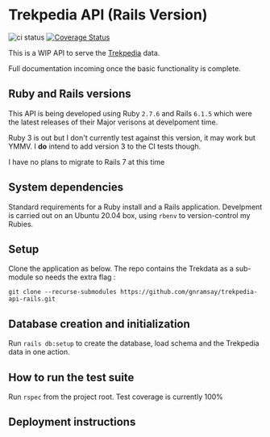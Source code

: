 # Trekpedia API (Rails Version)

![ci status](https://github.com/gnramsay/trekpedia-api-rails/actions/workflows/rubyonrails.yml/badge.svg)
[![Coverage Status](https://coveralls.io/repos/github/gnramsay/trekpedia-api-rails/badge.svg?branch=main)](https://coveralls.io/github/gnramsay/trekpedia-api-rails?branch=main)

This is a WIP API to serve the [Trekpedia][trekpedia] data.

Full documentation incoming once the basic functionality is complete.

## Ruby and Rails versions

This API is being developed using Ruby `2.7.6` and Rails `6.1.5` which were the
latest releases of their Major verisons at develpoment time.

Ruby 3 is out but I don't currently test against this version, it may work but
YMMV. I **do** intend to add version 3 to the CI tests though.

I have no plans to migrate to Rails 7 at this time

## System dependencies

Standard requirements for a Ruby install and a Rails application. Develpment is
carried out on an Ubuntu 20.04 box, using `rbenv` to version-control my Rubies.

## Setup

Clone the application as below. The repo contains the Trekdata as a sub-module
so needs the extra flag :

`git clone --recurse-submodules https://github.com/gnramsay/trekpedia-api-rails.git`

## Database creation and initialization

Run `rails db:setup` to create the database, load schema and the Trekpedia data in one action.

## How to run the test suite

Run `rspec` from the project root. Test coverage is currently 100%

## Deployment instructions

[trekpedia]: https://github.com/gnramsay/trekpedia
